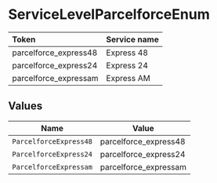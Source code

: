 # ServiceLevelParcelforceEnum

|Token | Service name|
|:---|:---|
| parcelforce_express48 | Express 48|
| parcelforce_express24 | Express 24|
| parcelforce_expressam | Express AM|



## Values

| Name                   | Value                  |
| ---------------------- | ---------------------- |
| `ParcelforceExpress48` | parcelforce_express48  |
| `ParcelforceExpress24` | parcelforce_express24  |
| `ParcelforceExpressam` | parcelforce_expressam  |